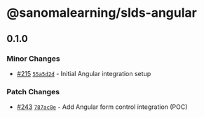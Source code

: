 # @sanomalearning/slds-angular

## 0.1.0

### Minor Changes

- [#215](https://github.com/sl-design-system/components/pull/215) [`55a5d2d`](https://github.com/sl-design-system/components/commit/55a5d2d6d89f189fb896cac3a95965a91dc6a3ba) - Initial Angular integration setup

### Patch Changes

- [#243](https://github.com/sl-design-system/components/pull/243) [`787ac8e`](https://github.com/sl-design-system/components/commit/787ac8eb0294e960505bc813d726cdd55748ba2e) - Add Angular form control integration (POC)
